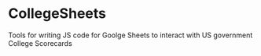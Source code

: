 # CollegeSheets
Tools for writing JS code for Goolge Sheets to interact with US government College Scorecards
